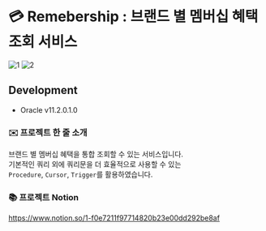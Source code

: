 # 💳 Remebership : 브랜드 별 멤버십 혜택 조회 서비스

![1](https://user-images.githubusercontent.com/52521457/200479553-ff50e4eb-99f0-4f58-8ae2-844b0ee39162.jpg)
![2](https://user-images.githubusercontent.com/52521457/200479624-22dfc63f-2ea8-47b2-8b05-3321d3f4656e.jpg)

## Development      
* Oracle v11.2.0.1.0

### ✉️ 프로젝트 한 줄 소개  
브랜드 별 멤버십 혜택을 통합 조회할 수 있는 서비스입니다.   
기본적인 쿼리 외에 쿼리문을 더 효율적으로 사용할 수 있는   
`Procedure`, `Cursor`, `Trigger`를 활용하였습니다. 

### 📚 프로젝트 Notion
https://www.notion.so/1-f0e7211f97714820b23e00dd292be8af
